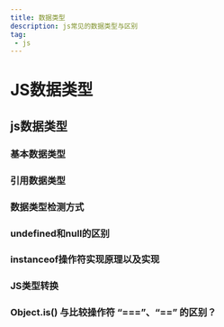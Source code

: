 ```yaml
---
title: 数据类型
description: js常见的数据类型与区别
tag:
 - js
---
```

# JS数据类型

## js数据类型

### 基本数据类型

### 引用数据类型

### 数据类型检测方式

### undefined和null的区别

### instanceof操作符实现原理以及实现

### JS类型转换

### Object.is() 与比较操作符 “===”、“==” 的区别？
